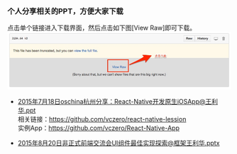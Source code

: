 ### 个人分享相关的PPT，方便大家下载

点击单个链接进入下载界面，然后点击如下图[View Raw]即可下载。
![](1.jpg)


+ [2015年7月18日oschina杭州分享：React-Native开发原生iOSApp@王利华.ppt](https://github.com/vczero/sharePPT/blob/master/2015%E5%B9%B47%E6%9C%8818%E6%97%A5oschina%20%E6%9D%AD%E5%B7%9E%E5%88%86%E4%BA%AB%20React-Native%E5%BC%80%E5%8F%91%E5%8E%9F%E7%94%9FiOSApp%E6%90%BA%E7%A8%8Bvczero.ppt)     
   相关链接：https://github.com/vczero/react-native-lession       
   实例App：https://github.com/vczero/React-Native-App      

+ [2015年8月20日非正式前端交流会UI组件最佳实现探索@框架王利华.pptx](https://github.com/vczero/sharePPT/blob/master/2015%E5%B9%B48%E6%9C%8820%E6%97%A5%E9%9D%9E%E6%AD%A3%E5%BC%8F%E5%89%8D%E7%AB%AF%E4%BA%A4%E6%B5%81%E4%BC%9AUI%E7%BB%84%E4%BB%B6%E6%9C%80%E4%BD%B3%E5%AE%9E%E7%8E%B0%E6%8E%A2%E7%B4%A2%40%E6%A1%86%E6%9E%B6%E7%8E%8B%E5%88%A9%E5%8D%8E.pptx)      

    


